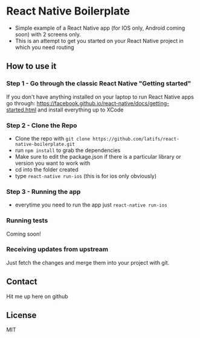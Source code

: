 # React Native Boilerplate

* Simple example of a React Native app (for IOS only, Android coming soon) with 2 screens only.
* This is an attempt to get you started on your React Native project in which you need routing

## How to use it

### Step 1 - Go through the classic React Native "Getting started"
If you don't have anything installed on your laptop to run React Native apps go through:
https://facebook.github.io/react-native/docs/getting-started.html and install everything up to XCode

### Step 2 - Clone the Repo
* Clone the repo with `git clone https://github.com/latifs/react-native-boilerplate.git`
* run `npm install` to grab the dependencies 
* Make sure to edit the package.json if there is a particular library or version you want to work with
* cd into the folder created
* type `react-native run-ios` (this is for ios only obviously)

### Step 3 - Running the app
* everytime you need to run the app just `react-native run-ios`

### Running tests

Coming soon!

### Receiving updates from upstream

Just fetch the changes and merge them into your project with git.

## Contact

Hit me up here on github

## License
MIT
